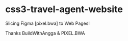 # css3-travel-agent-website

Slicing Figma [pixel.bwa] to Web Pages!

Thanks BuildWithAngga & PIXEL.BWA
